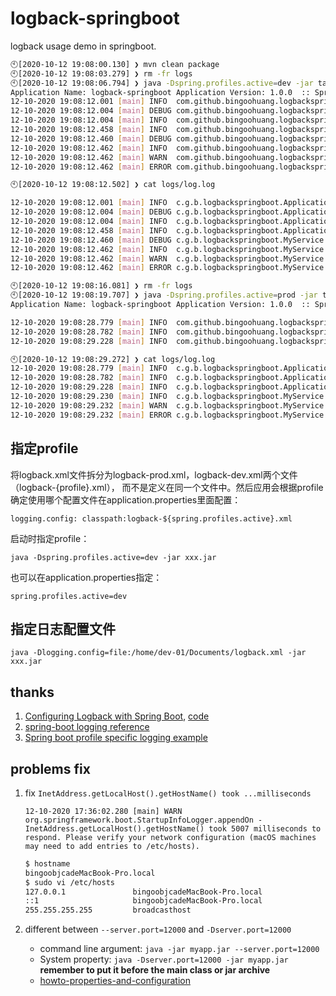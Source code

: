 # logback-springboot

logback usage demo in springboot.

```bash
🕙[2020-10-12 19:08:00.130] ❯ mvn clean package
🕙[2020-10-12 19:08:03.279] ❯ rm -fr logs
🕙[2020-10-12 19:08:06.794] ❯ java -Dspring.profiles.active=dev -jar target/logback-springboot-1.0.0.jar
Application Name: logback-springboot Application Version: 1.0.0  :: Spring Boot (v2.3.4.RELEASE) ::
12-10-2020 19:08:12.001 [main] INFO  com.github.bingoohuang.logbackspringboot.Application.logStarting - Starting Application v1.0.0 on bingoobjcadeMacBook-Pro.local with PID 82579 (/Users/bingoobjca/github/logback-springboot/target/logback-springboot-1.0.0.jar started by bingoobjca in /Users/bingoobjca/github/logback-springboot)
12-10-2020 19:08:12.004 [main] DEBUG com.github.bingoohuang.logbackspringboot.Application.logStarting - Running with Spring Boot v2.3.4.RELEASE, Spring v5.2.9.RELEASE
12-10-2020 19:08:12.004 [main] INFO  com.github.bingoohuang.logbackspringboot.Application.logStartupProfileInfo - The following profiles are active: dev
12-10-2020 19:08:12.458 [main] INFO  com.github.bingoohuang.logbackspringboot.Application.logStarted - Started Application in 0.935 seconds (JVM running for 1.356)
12-10-2020 19:08:12.460 [main] DEBUG com.github.bingoohuang.logbackspringboot.MyService.doStuff - doStuff needed to debug - value
12-10-2020 19:08:12.462 [main] INFO  com.github.bingoohuang.logbackspringboot.MyService.doStuff - doStuff took input - value
12-10-2020 19:08:12.462 [main] WARN  com.github.bingoohuang.logbackspringboot.MyService.doStuff - doStuff needed to warn - value
12-10-2020 19:08:12.462 [main] ERROR com.github.bingoohuang.logbackspringboot.MyService.doStuff - doStuff encountered an error with value - value

🕙[2020-10-12 19:08:12.502] ❯ cat logs/log.log

12-10-2020 19:08:12.001 [main] INFO  c.g.b.logbackspringboot.Application.logStarting - Starting Application v1.0.0 on bingoobjcadeMacBook-Pro.local with PID 82579 (/Users/bingoobjca/github/logback-springboot/target/logback-springboot-1.0.0.jar started by bingoobjca in /Users/bingoobjca/github/logback-springboot)
12-10-2020 19:08:12.004 [main] DEBUG c.g.b.logbackspringboot.Application.logStarting - Running with Spring Boot v2.3.4.RELEASE, Spring v5.2.9.RELEASE
12-10-2020 19:08:12.004 [main] INFO  c.g.b.logbackspringboot.Application.logStartupProfileInfo - The following profiles are active: dev
12-10-2020 19:08:12.458 [main] INFO  c.g.b.logbackspringboot.Application.logStarted - Started Application in 0.935 seconds (JVM running for 1.356)
12-10-2020 19:08:12.460 [main] DEBUG c.g.b.logbackspringboot.MyService.doStuff - doStuff needed to debug - value
12-10-2020 19:08:12.462 [main] INFO  c.g.b.logbackspringboot.MyService.doStuff - doStuff took input - value
12-10-2020 19:08:12.462 [main] WARN  c.g.b.logbackspringboot.MyService.doStuff - doStuff needed to warn - value
12-10-2020 19:08:12.462 [main] ERROR c.g.b.logbackspringboot.MyService.doStuff - doStuff encountered an error with value - value

🕙[2020-10-12 19:08:16.081] ❯ rm -fr logs
🕙[2020-10-12 19:08:19.707] ❯ java -Dspring.profiles.active=prod -jar target/logback-springboot-1.0.0.jar
Application Name: logback-springboot Application Version: 1.0.0  :: Spring Boot (v2.3.4.RELEASE) ::

12-10-2020 19:08:28.779 [main] INFO  com.github.bingoohuang.logbackspringboot.Application.logStarting - Starting Application v1.0.0 on bingoobjcadeMacBook-Pro.local with PID 82717 (/Users/bingoobjca/github/logback-springboot/target/logback-springboot-1.0.0.jar started by bingoobjca in /Users/bingoobjca/github/logback-springboot)
12-10-2020 19:08:28.782 [main] INFO  com.github.bingoohuang.logbackspringboot.Application.logStartupProfileInfo - The following profiles are active: prod
12-10-2020 19:08:29.228 [main] INFO  com.github.bingoohuang.logbackspringboot.Application.logStarted - Started Application in 0.898 seconds (JVM running for 1.249)

🕙[2020-10-12 19:08:29.272] ❯ cat logs/log.log
12-10-2020 19:08:28.779 [main] INFO  c.g.b.logbackspringboot.Application.logStarting - Starting Application v1.0.0 on bingoobjcadeMacBook-Pro.local with PID 82717 (/Users/bingoobjca/github/logback-springboot/target/logback-springboot-1.0.0.jar started by bingoobjca in /Users/bingoobjca/github/logback-springboot)
12-10-2020 19:08:28.782 [main] INFO  c.g.b.logbackspringboot.Application.logStartupProfileInfo - The following profiles are active: prod
12-10-2020 19:08:29.228 [main] INFO  c.g.b.logbackspringboot.Application.logStarted - Started Application in 0.898 seconds (JVM running for 1.249)
12-10-2020 19:08:29.230 [main] INFO  c.g.b.logbackspringboot.MyService.doStuff - doStuff took input - value
12-10-2020 19:08:29.232 [main] WARN  c.g.b.logbackspringboot.MyService.doStuff - doStuff needed to warn - value
12-10-2020 19:08:29.232 [main] ERROR c.g.b.logbackspringboot.MyService.doStuff - doStuff encountered an error with value - value
```

## 指定profile

将logback.xml文件拆分为logback-prod.xml，logback-dev.xml两个文件（logback-{profile}.xml），
而不是定义在同一个文件中。然后应用会根据profile确定使用哪个配置文件在application.properties里面配置：

`logging.config: classpath:logback-${spring.profiles.active}.xml`

启动时指定profile：

`java -Dspring.profiles.active=dev -jar xxx.jar`

也可以在application.properties指定：

`spring.profiles.active=dev`

## 指定日志配置文件

`java -Dlogging.config=file:/home/dev-01/Documents/logback.xml -jar xxx.jar`

## thanks

1. [Configuring Logback with Spring Boot](https://lankydan.dev/2019/01/09/configuring-logback-with-spring-boot), [code](https://github.com/lankydan/logback-with-springboot-config)
1. [spring-boot logging reference](https://docs.spring.io/spring-boot/docs/current/reference/html/spring-boot-features.html#boot-features-logging)
1. [Spring boot profile specific logging example](https://howtodoinjava.com/spring-boot2/logging/profile-specific-logging/)

## problems fix

1. fix `InetAddress.getLocalHost().getHostName() took ...milliseconds`

    ```log
    12-10-2020 17:36:02.280 [main] WARN  org.springframework.boot.StartupInfoLogger.appendOn - InetAddress.getLocalHost().getHostName() took 5007 milliseconds to respond. Please verify your network configuration (macOS machines may need to add entries to /etc/hosts).
    ```

    ```bash
    $ hostname
    bingoobjcadeMacBook-Pro.local
    $ sudo vi /etc/hosts
    127.0.0.1               bingoobjcadeMacBook-Pro.local
    ::1                     bingoobjcadeMacBook-Pro.local
    255.255.255.255         broadcasthost
    ```

1. different between `--server.port=12000` and `-Dserver.port=12000`

    * command line argument: `java -jar myapp.jar --server.port=12000`
    * System property: `java -Dserver.port=12000 -jar myapp.jar` **remember to put it before the main class or jar archive**
    * [howto-properties-and-configuration](https://docs.spring.io/spring-boot/docs/current/reference/html/spring-boot-features.html#boot-features-external-config-command-line-args)
